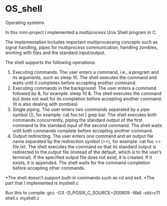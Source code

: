 # OS_shell
Operating systems

In this mini-project I implemented a multiprocess Unix Shell program in C.

The implementation includes important multiprocessing concepts such as signal handling,
pipes for multiprocess communication, handling zombies, working with files and the standard input/output.

The shell supports the following operations:
1. Executing commands. The user enters a command, i.e., a program and its arguments, such as sleep 10.
The shell executes the command and waits until it completes before accepting another command.
2. Executing commands in the background. The user enters a command followed by &,
for example: sleep 10 &. The shell executes the command but does not wait for its completion
before accepting another command. (It is also dealing with zombies)
3. Single piping. The user enters two commands separated by a pipe symbol (|), for example:
cat foo.txt | grep bar. The shell executes both commands concurrently, piping the standard
output of the first command to the standard input of the second command. The shell waits until
both commands complete before accepting another command.
4. Output redirecting. The user enters one command and an output file name separated by the
redirection symbol (>>), for example: cat foo >> file.txt. The shell executes the command
so that its standard output is redirected to the output file (instead of the default, which is to the
user’s terminal). If the specified output file does not exist, it is created. If it exists, it is appended.
The shell waits for the command completion before accepting other commands.

*The shell doesn’t support built-in commands such as cd and exit.
*The part that I implemented is myshell.c

Run this to compile:
gcc -O3 -D_POSIX_C_SOURCE=200809 -Wall -std=c11 shell.c myshell.c
